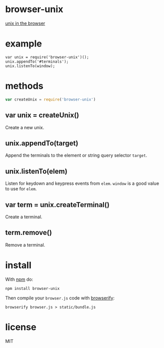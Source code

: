 # browser-unix

[unix in the browser](http://unix.substack.net/)

# example

```
var unix = require('browser-unix')();
unix.appendTo('#terminals');
unix.listenTo(window);
```

# methods

``` js
var createUnix = require('browser-unix')
```

## var unix = createUnix()

Create a new unix.

## unix.appendTo(target)

Append the terminals to the element or string query selector `target`.

## unix.listenTo(elem)

Listen for keydown and keypress events from `elem`. `window` is a good value to
use for `elem`.

## var term = unix.createTerminal()

Create a terminal.

## term.remove()

Remove a terminal.

# install

With [npm](https://npmjs.org) do:

```
npm install browser-unix
```

Then compile your `browser.js` code with [browserify](http://browserify.org):

```
browserify browser.js > static/bundle.js
```

# license

MIT
